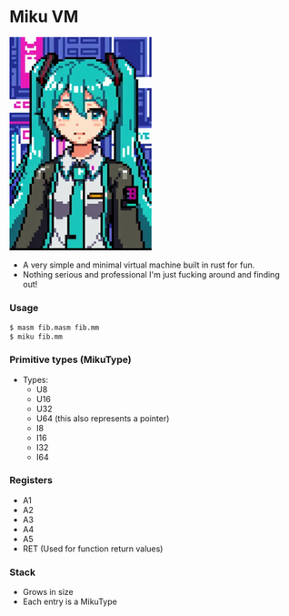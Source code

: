 # Miku VM

<img src="logo.jpeg" width=250>

- A very simple and minimal virtual machine built in rust for fun.
- Nothing serious and professional I'm just fucking around and finding out!

### Usage
```command
$ masm fib.masm fib.mm
$ miku fib.mm
```

### Primitive types (MikuType)
- Types:
  - U8
  - U16
  - U32
  - U64 (this also represents a pointer)
  - I8
  - I16
  - I32
  - I64

### Registers
- A1
- A2
- A3
- A4
- A5
- RET (Used for function return values)

### Stack
- Grows in size
- Each entry is a MikuType
